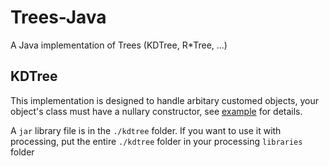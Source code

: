 # Trees-Java
A Java implementation of Trees (KDTree, R*Tree, ...)

## KDTree
 This implementation is designed to handle arbitary customed objects, your object's class must have a nullary constructor, see [example](https://github.com/Real-John-Cheung/Trees-Java/blob/master/kdtree/example/KDTreeExample/KDTreeExample.pde) for details.

A `jar` library file is in the `./kdtree` folder. If you want to use it with processing, put the entire `./kdtree` folder in your processing `libraries` folder
